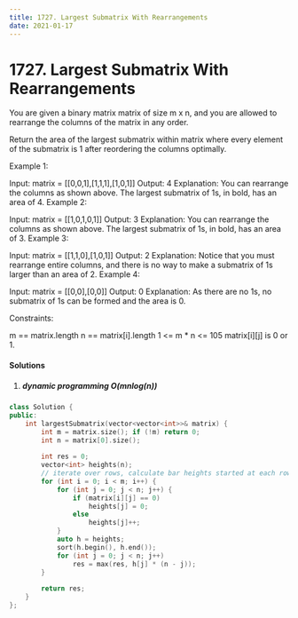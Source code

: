 ```yaml
---
title: 1727. Largest Submatrix With Rearrangements
date: 2021-01-17
---
```


# 1727. Largest Submatrix With Rearrangements

You are given a binary matrix matrix of size m x n, and you are allowed to rearrange the columns of the matrix in any order.

Return the area of the largest submatrix within matrix where every element of the submatrix is 1 after reordering the columns optimally.

 

Example 1:



Input: matrix = [[0,0,1],[1,1,1],[1,0,1]]
Output: 4
Explanation: You can rearrange the columns as shown above.
The largest submatrix of 1s, in bold, has an area of 4.
Example 2:



Input: matrix = [[1,0,1,0,1]]
Output: 3
Explanation: You can rearrange the columns as shown above.
The largest submatrix of 1s, in bold, has an area of 3.
Example 3:

Input: matrix = [[1,1,0],[1,0,1]]
Output: 2
Explanation: Notice that you must rearrange entire columns, and there is no way to make a submatrix of 1s larger than an area of 2.
Example 4:

Input: matrix = [[0,0],[0,0]]
Output: 0
Explanation: As there are no 1s, no submatrix of 1s can be formed and the area is 0.
 

Constraints:

m == matrix.length
n == matrix[i].length
1 <= m * n <= 105
matrix[i][j] is 0 or 1.


#### Solutions

1. ##### dynamic programming O(mnlog(n))

```c++
class Solution {
public:
    int largestSubmatrix(vector<vector<int>>& matrix) {
        int m = matrix.size(); if (!m) return 0;
        int n = matrix[0].size();
        
        int res = 0;
        vector<int> heights(n);
        // iterate over rows, calculate bar heights started at each row.
        for (int i = 0; i < m; i++) {
            for (int j = 0; j < n; j++) {
                if (matrix[i][j] == 0)
                    heights[j] = 0;
                else
                    heights[j]++;
            }
            auto h = heights;
            sort(h.begin(), h.end());
            for (int j = 0; j < n; j++)
                res = max(res, h[j] * (n - j));
        }
        
        return res;
    }
};
```